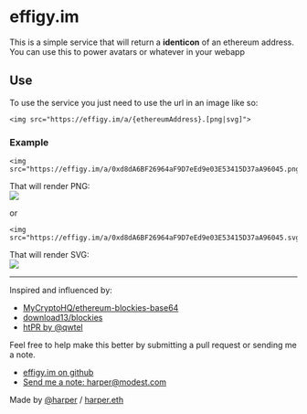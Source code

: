 # effigy.im

This is a simple service that will return a **identicon** of an ethereum address. You can use this to power avatars or whatever in your webapp

Use
---

To use the service you just need to use the url in an image like so:

    <img src="https://effigy.im/a/{ethereumAddress}.[png|svg]">

### Example

    <img src="https://effigy.im/a/0xd8dA6BF26964aF9D7eEd9e03E53415D37aA96045.png">

That will render PNG:\
![](https://effigy.im/a/0xd8dA6BF26964aF9D7eEd9e03E53415D37aA96045.png)

or

    <img src="https://effigy.im/a/0xd8dA6BF26964aF9D7eEd9e03E53415D37aA96045.svg">

That will render SVG:\
![](https://effigy.im/a/0xd8dA6BF26964aF9D7eEd9e03E53415D37aA96045.svg)

* * * * *

Inspired and influenced by:

- [MyCryptoHQ/ethereum-blockies-base64](https://github.com/MyCryptoHQ/ethereum-blockies-base64)
- [download13/blockies](https://github.com/download13/blockies)
- [htPR by @qwtel](https://github.com/download13/blockies/pull/12)


Feel free to help make this better by submitting a pull request or sending me a note.

-   [effigy.im on github](https://github.com/harperreed/effigy.im)
-   [Send me a note: harper@modest.com](mailto:harper@modest.com)

Made by [@harper](https://twitter.com/harper) / [harper.eth](https://art.pizza/harper.eth)
